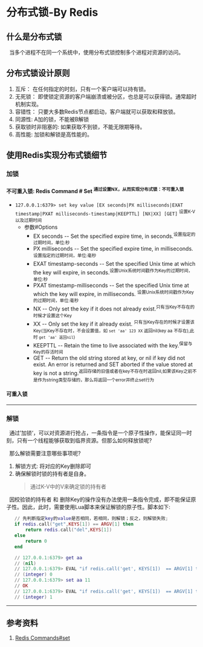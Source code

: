 # 分布式锁-By Redis
## 什么是分布式锁
&nbsp;&nbsp;当多个进程不在同一个系统中，使用分布式锁控制多个进程对资源的访问。

## 分布式锁设计原则
1. 互斥： 在任何指定的时刻，只有一个客户端可以持有锁。
2. 无死锁： 即使锁定资源的客户端崩溃或被分区，也总是可以获得锁。通常超时机制实现。
3. 容错性： 只要大多数Redis节点都启动，客户端就可以获取和释放锁。
4. 同源性:  A加的锁，不能被B解锁
5. 获取锁时非阻塞的: 如果获取不到锁，不能无限期等待。
6. 高性能: 加锁和解锁是高性能的。

## 使用Redis实现分布式锁细节
### 加锁 
#### 不可重入锁: Redis Command # Set <sup>通过设置NX，从而实现分布式锁：不可重入锁</sup>
- `127.0.0.1:6379> set key value [EX seconds|PX milliseconds|EXAT timestamp|PXAT milliseconds-timestamp|KEEPTTL] [NX|XX] [GET]` <sup>设置K-V以及过期时间</sup>
    + 参数#Options
      - EX seconds -- Set the specified expire time, in seconds.<sup>设置指定的过期时间，单位:秒</sup>
      - PX milliseconds -- Set the specified expire time, in milliseconds.<sup>设置指定的过期时间，单位:毫秒</sup>
      - EXAT timestamp-seconds -- Set the specified Unix time at which the key will expire, in seconds.<sup>设置Unix系统时间戳作为Key的过期时间，单位:秒</sup>
      - PXAT timestamp-milliseconds -- Set the specified Unix time at which the key will expire, in milliseconds. <sup>设置Unix系统时间戳作为Key的过期时间，单位:毫秒</sup>
      - NX -- Only set the key if it does not already exist.<sup>只有当Key不存在的时候才设置这个Key</sup>
      - XX -- Only set the key if it already exist. <sup>只有当Key存在的时候才设置该Key(当Key不存在时，不会设置值，如 `set 'aa' 123 XX` 返回nil(key aa 不存在),此时 `get 'aa' 返回nil`)</sup>
      - KEEPTTL -- Retain the time to live associated with the key.<sup>保留与Key的存活时间</sup>
      - GET -- Return the old string stored at key, or nil if key did not exist. An error is returned and SET aborted if the value stored at key is not a string.<sup>返回存储的旧值或者在key不存在时返回nil,如果该Key之前不是作为string类型存储的，那么将返回一个error并终止set行为</sup>

#### 可重入锁
---

### 解锁
&nbsp;&nbsp;通过’加锁‘，可以对资源进行抢占，一条指令是一个原子性操作，能保证同一时刻，只有一个线程能够获取到临界资源。但那么如何释放锁呢?

&nbsp;&nbsp;那么解锁需要注意哪些事项呢?
1. 解锁方式: 将对应的Key删除即可
2. 确保解锁时锁的持有者是自身。
   > 通过K-V中的V来确定锁的持有者

&nbsp;&nbsp;因校验锁的持有者 和 删除Key的操作没有办法使用一条指令完成，即不能保证原子性。因此，此时，需要使用Lua脚本来保证解锁的原子性。脚本如下:
```lua
   // 先判断指定key的value是否相同，若相同，则解锁；反之，则解锁失败;
   if redis.call("get",KEYS[1]) == ARGV[1] then
       return redis.call("del",KEYS[1])
   else
       return 0
   end 

   // 127.0.0.1:6379> get aa
   // (nil)
   // 127.0.0.1:6379> EVAL "if redis.call('get', KEYS[1])  == ARGV[1] then return redis.call('del', KEYS[1]) else return 0 end"  1  'aa' '11'
   // (integer) 0
   // 127.0.0.1:6379> set aa 11
   // OK
   // 127.0.0.1:6379> EVAL "if redis.call('get', KEYS[1])  == ARGV[1] then return redis.call('del', KEYS[1]) else return 0 end"  1  'aa' '11'
   // (integer) 1
```


---
## 参考资料
1. [Redis Commands#set](https://redis.io/commands/set/)